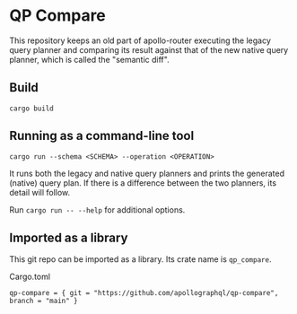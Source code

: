 # QP Compare

This repository keeps an old part of apollo-router executing the legacy query planner and comparing its result against that of the new native query planner, which is called the "semantic diff".

## Build

```
cargo build
```

## Running as a command-line tool

```
cargo run --schema <SCHEMA> --operation <OPERATION>
```

It runs both the legacy and native query planners and prints the generated (native) query plan. If there is a difference between the two planners, its detail will follow.

Run `cargo run -- --help` for additional options.

## Imported as a library

This git repo can be imported as a library. Its crate name is `qp_compare`.

Cargo.toml
```
qp-compare = { git = "https://github.com/apollographql/qp-compare", branch = "main" }
```

